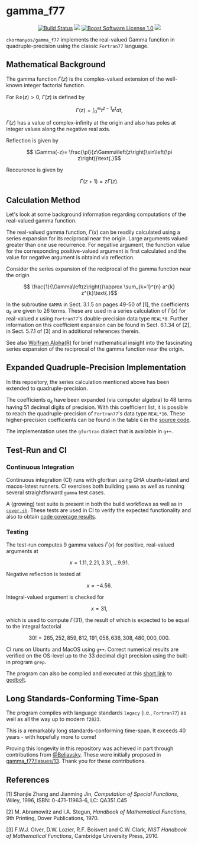 gamma_f77
==================

<p align="center">
    <a href="https://github.com/ckormanyos/gamma_f77/actions">
        <img src="https://github.com/ckormanyos/gamma_f77/actions/workflows/gamma_f77.yml/badge.svg" alt="Build Status"></a>
    <a href="https://codecov.io/gh/ckormanyos/gamma_f77" > 
        <img src="https://codecov.io/gh/ckormanyos/gamma_f77/graph/badge.svg?token=rn9o8UoMRm"/></a>
    <a href="https://github.com/ckormanyos/gamma_f77/blob/master/LICENSE">
        <img src="https://img.shields.io/badge/license-BSL%201.0-blue.svg" alt="Boost Software License 1.0"></a>
    <a href="https://godbolt.org/z/xPWhqab9z" alt="godbolt">
        <img src="https://img.shields.io/badge/try%20it%20on-godbolt-green" /></a>
</p>

`ckormanyos/gamma_f77` implements the real-valued Gamma function
in quadruple-precision using the classic `Fortran77` language.

## Mathematical Background

The gamma function $\Gamma\left(z\right)$ is the complex-valued extension
of the well-known integer factorial function.

For $\mathbb{Re}\left(z\right) > 0$, $\Gamma\left(z\right)$ is defined by

$$\Gamma\left(z\right)=\int_{0}^{\infty}t^{z-1} e^{t} dt\text{,}$$

$\Gamma\left(z\right)$ has a value of complex-infinity at the origin and also
has poles at integer values along the negative real axis.

Reflection is given by

$$ \Gamma(-z)= \frac{\pi}{z\Gamma\left(z\right)\sin\left(\pi z\right)}\text{.}$$

Reccurence is given by

$$ \Gamma\left(z+1\right)= z\Gamma\left(z\right)\text{.}$$

## Calculation Method

Let's look at some background information regarding
computations of the real-valued gamma function.

The real-valued gamma function, $\Gamma\left(x\right)$
can be readily calculated using a series expansion
for its reciprocal near the origin.
Large arguments valued greater than one use recurrence.
For negative argument, the function value for the corresponding
positive-valued argument is first calculated and the value
for negative argument is obtaind via reflection.

Consider the series expansion of the reciprocal of the gamma function
near the origin

$$ \frac{1}{\Gamma\left(z\right)}\approx \sum_{k=1}^{n} a^{k} z^{k}\text{.}$$

In the subroutine `GAMMA` in Sect. 3.1.5 on pages 49-50 of [1],
the coefficients $a_{k}$ are given to $26$ terms. These are used
in a series calculation of $\Gamma\left(x\right)$ for real-valued $x$
using `Fortran77`'s double-precision data type `REAL*8`.
Further information on this coefficient expansion can be found
in Sect. 6.1.34 of [2], in Sect. 5.7.1 of [3]
and in additional references therein.

See also
[Wolfram Alpha(R)](https://www.wolframalpha.com/input?i=Series%5B1%2FGamma%5Bz%5D%2C+%7Bz%2C+0%2C+3%7D%5D)
for brief mathematical insight into the fascinating
series expansion of the reciprocal of the gamma function near the origin.

## Expanded Quadruple-Precision Implementation

In this repository, the series calculation mentioned above has been
extended to quadruple-precision.

The coefficients $a_{k}$ have been expanded (via computer algebra)
to $48$ terms having $51$ decimal digits of precision. With this coefficient list,
it is possible to reach the quadruple-precision of `Fortran77`'s data type `REAL*16`.
These higher-precision coefficients can be found in the table `G` in the
[source code](https://github.com/ckormanyos/gamma_f77/blob/main/gamma.f).

The implementation uses the `gfortran` dialect that is available in `g++`.

## Test-Run and CI

### Continuous Integration

Continuous integration (CI) runs with gfortran using GHA ubuntu-latest
and macos-latest runners. CI exercises both building `gamma` as well as running
several straightforward `gamma` test cases.

A (growing) test suite is present in both the build workflows
as well as in [`cover.sh`](./.gcov/make/cover.sh).
These tests are used in CI to verify the expected functionality and also
to obtain [code coverage results](https://app.codecov.io/gh/ckormanyos/gamma_f77).

### Testing

The test-run computes $9$ gamma values $\Gamma\left(x\right)$
for positive, real-valued arguments at

$$x = 1.11, 2.21, 3.31, {\ldots} 9.91\text{.}$$

Negative reflection is tested at

$$x=-4.56\text{.}$$

Integral-valued argument is checked for

$$x=31\text{,}$$

which is used to compute $\Gamma\left(31\right)$, the result of which
is expected to be equal to the integral factorial

$$30 ! = 265,252,859,812,191,058,636,308,480,000,000 \text{.}$$

CI runs on Ubuntu and MacOS using `g++`.
Correct numerical results are verified on the OS-level
up to the $33$ decimal digit precision using the built-in
program `grep`.

The program can also be compiled and executed at this
[short link](https://godbolt.org/z/xPWhqab9z)
to [godbolt](https://godbolt.org).

## Long Standards-Conforming Time-Span

The program compiles with language standards `legacy` (i.e., `Fortran77`)
as well as all the way up to modern `f2023`.

This is a remarkably long standards-conforming time-span.
It exceeds 40 years - with hopefully more to come!

Proving this longevity in this repository was achieved in part
through contributions from [@Beliavsky](https://github.com/Beliavsky).
These were initially proposed in [gamma_f77/issues/13](https://github.com/ckormanyos/gamma_f77/issues/13).
Thank you for these contributions.

## References

[1] Shanjie Zhang and Jianming Jin, _Computation_ _of_ _Special_ _Functions_,
Wiley, 1996, ISBN: 0-471-11963-6, LC: QA351.C45

[2] M. Abramowitz and I.A. Stegun, _Handbook_ _of_ _Mathematical_ _Functions_,
9th Printing, Dover Publications, 1970.

[3] F.W.J. Olver, D.W. Lozier, R.F. Boisvert and C.W. Clark,
_NIST_ _Handbook_ _of_ _Mathematical_ _Functions_,
Cambridge University Press, 2010.
